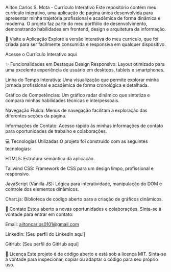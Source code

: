 Ailton Carlos S. Mota - Currículo Interativo
Este repositório contém meu currículo interativo, uma aplicação de página única desenvolvida para apresentar minha trajetória profissional e acadêmica de forma dinâmica e moderna. O projeto faz parte do meu portfólio de desenvolvimento, demonstrando habilidades em frontend, design e arquitetura da informação.

🚀 Visite a Aplicação
Explore a versão interativa do meu currículo, que foi criada para ser facilmente consumida e responsiva em qualquer dispositivo.

Acesse o Currículo Interativo aqui

✨ Funcionalidades em Destaque
Design Responsivo: Layout otimizado para uma excelente experiência de usuário em desktops, tablets e smartphones.

Linha do Tempo Interativa: Uma visualização que permite explorar minha jornada profissional e acadêmica de forma cronológica e detalhada.

Gráfico de Competências: Um gráfico radar dinâmico que sintetiza e compara minhas habilidades técnicas e interpessoais.

Navegação Fluida: Menus de navegação facilitam a exploração das diferentes seções da página.

Informações de Contato: Acesso rápido às minhas informações de contato para oportunidades de trabalho e colaborações.

💻 Tecnologias Utilizadas
O projeto foi construído com as seguintes tecnologias:

HTML5: Estrutura semântica da aplicação.

Tailwind CSS: Framework de CSS para um design limpo, profissional e responsivo.

JavaScript (Vanilla JS): Lógica para interatividade, manipulação do DOM e controle dos elementos dinâmicos.

Chart.js: Biblioteca de código aberto para a criação de gráficos dinâmicos.

📄 Contato
Estou aberto a novas oportunidades e colaborações. Sinta-se à vontade para entrar em contato:

Email: ailtoncarlos0101@gmail.com

LinkedIn: [Seu perfil do LinkedIn aqui]

GitHub: [Seu perfil do GitHub aqui]

📜 Licença
Este projeto é de código aberto e está sob a licença MIT. Sinta-se à vontade para inspecionar, copiar ou adaptar o código para seu próprio uso.
